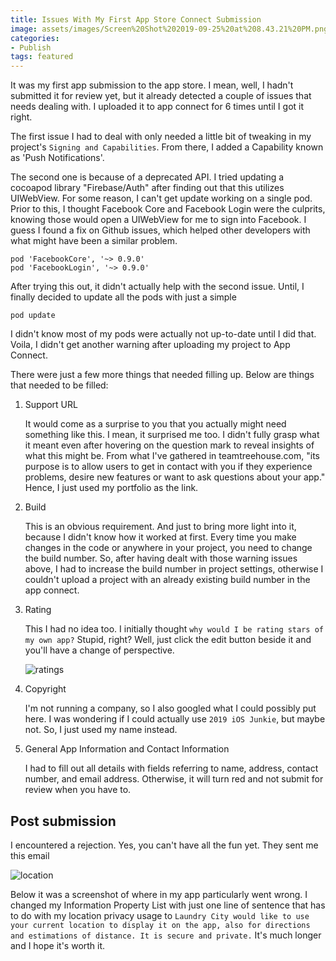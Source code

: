 ```yaml
---
title: Issues With My First App Store Connect Submission
image: assets/images/Screen%20Shot%202019-09-25%20at%208.43.21%20PM.png
categories:
- Publish
tags: featured
---
```


It was my first app submission to the app store. I mean, well, I hadn't submitted it for review yet, but it already detected a couple of issues that needs dealing with. I uploaded it to app connect for 6 times until I got it right. 

The first issue I had to deal with only needed a little bit of tweaking in my project's `Signing and Capabilities`. From there, I added a Capability known as 'Push Notifications'.

The second one is because of a deprecated API. I tried updating a cocoapod library "Firebase/Auth" after finding out that this utilizes UIWebView. For some reason, I can't get update working on a single pod. Prior to this, I thought Facebook Core and Facebook Login were the culprits, knowing those would open a UIWebView for me to sign into Facebook. I guess I found a fix on Github issues, which helped other developers with what might have been a similar problem.

```
pod 'FacebookCore', '~> 0.9.0'
pod 'FacebookLogin', '~> 0.9.0'
```

After trying this out, it didn't actually help with the second issue. Until, I finally decided to  update all the pods with just a simple
```
pod update
```

I didn't know most of my pods were actually not up-to-date until I did that. Voila, I didn't get another warning after uploading my project to App Connect. 

There were just a few more things that needed filling up. Below are things that needed to be filled:

1. Support URL
	
	It would come as a surprise to you that you actually might need something like this. I mean, it surprised me too. I didn't fully grasp what it meant even after  hovering on the question mark to reveal insights of what this might be. From what I've gathered in teamtreehouse.com, "its purpose is to allow users to get in contact with you if they experience problems, desire new features or want to ask questions about your app." Hence, I just used my portfolio as the link.
	
2. Build
  
	This is an obvious requirement. And just to bring more light into it, because I didn't know how it worked at first. Every time you make changes in the code or anywhere in your project, you need to change the build number. So, after having dealt with those warning issues above, I had to increase the build number in project settings, otherwise I couldn't upload a project with an already existing build number in the app connect.

3. Rating

	This I had no idea too. I initially thought `why would I be rating stars of my own app?` Stupid, right? Well, just click the edit button beside it and you'll have a change of perspective.

 	![ratings](/blog/assets/images/Screen%20Shot%202019-09-27%20at%204.09.36%20PM.png)
	
4. Copyright

	I'm not running a company, so I also googled what I could possibly put here. I was wondering if I could actually use `2019 iOS Junkie`, but maybe not. So, I just used my name instead. 
	
5. General App Information and Contact Information

	I had to fill out all details with fields referring to name, address, contact number, and email address. Otherwise, it will turn red and not submit for review when you have to.
	
## Post submission

I encountered a rejection. Yes, you can't have all the fun yet. They sent me this email

![location](/blog/assets/images/Screen%20Shot%202019-09-27%20at%2010.45.05%20AM.png)

Below it was a screenshot of where in my app particularly went wrong. I changed my Information Property List with just one line of sentence that has to do with my location privacy usage to `Laundry City would like to use your current location to display it on the app, also for directions and estimations of distance. It is secure and private.` It's much longer and I hope it's worth it.